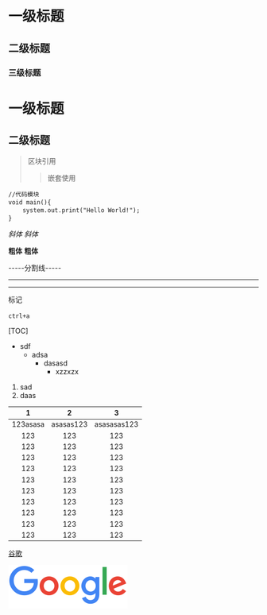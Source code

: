 # 一级标题
## 二级标题
### 三级标题



一级标题
========
二级标题
------------

> 区块引用
>> 嵌套使用 

    //代码模块
    void main(){
        system.out.print("Hello World!");
    }

*斜体* _斜体_

**粗体** __粗体__ 

-----分割线-----

----------------------

***********************

标记

`ctrl+a`

[TOC]

+ sdf
   + adsa
        + dasasd
            + xzzxzx

1. sad
1. daas

1  |  2| 3
:---:|:---:|:---:
123asasa|asasas123|asasasas123
123|123|123
123|123|123
123|123|123
123|123|123
123|123|123
123|123|123
123|123|123
123|123|123
123|123|123
123|123|123

[谷歌](https://www.google.com.hk/search?newwindow=1&safe=strict&ei=1HXRW5fKDdS7rQG1s5bgBg&q=Java+httprequest%E5%8C%85+%E6%A8%A1%E6%8B%9Fpost%E8%AF%B7%E6%B1%82&oq=Java+httprequest%E5%8C%85+%E6%A8%A1%E6%8B%9Fpost%E8%AF%B7%E6%B1%82&gs_l=psy-ab.3...1208411.1224299.0.1224881.45.33.0.0.0.0.0.0..0.0....0...1c.1j4.64.psy-ab..45.0.0....0.gAgm2pDhnSs)

![loser](googlelogo_color_120x44dp.png)